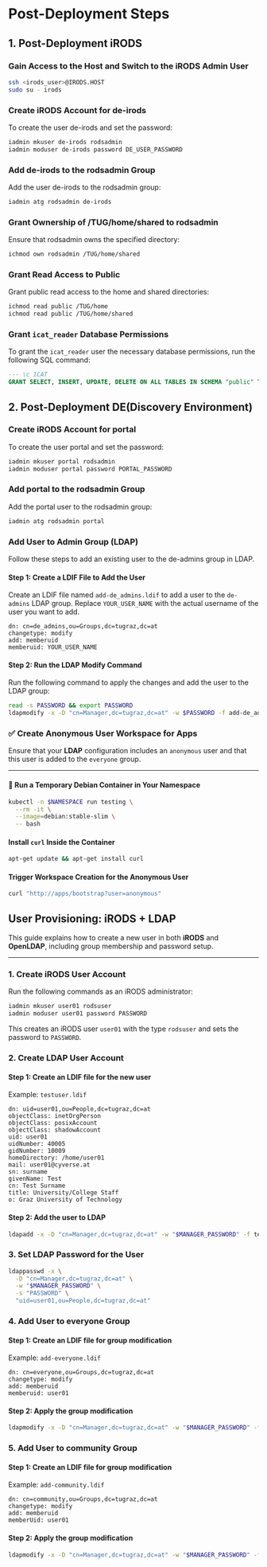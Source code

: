# Post-Deployment Steps


## 1. Post-Deployment iRODS

### Gain Access to the Host and Switch to the iRODS Admin User

```bash
ssh <irods_user>@IRODS.HOST
sudo su - irods
```

### Create iRODS Account for de-irods

To create the user de-irods and set the password:
```bash
iadmin mkuser de-irods rodsadmin
iadmin moduser de-irods password DE_USER_PASSWORD
```

### Add de-irods to the rodsadmin Group

Add the user de-irods to the rodsadmin group:
```bash
iadmin atg rodsadmin de-irods
```

### Grant Ownership of /TUG/home/shared to rodsadmin

Ensure that rodsadmin owns the specified directory:
```bash
ichmod own rodsadmin /TUG/home/shared
```

### Grant Read Access to Public

Grant public read access to the home and shared directories:

```bash
ichmod read public /TUG/home
ichmod read public /TUG/home/shared
```

### Grant `icat_reader` Database Permissions

To grant the `icat_reader` user the necessary database permissions, run the following SQL command:

```sql
--- \c ICAT
GRANT SELECT, INSERT, UPDATE, DELETE ON ALL TABLES IN SCHEMA "public" TO icat_reader;
```

## 2. Post-Deployment DE(Discovery Environment)

### Create iRODS Account for portal
To create the user portal and set the password:
```bash
iadmin mkuser portal rodsadmin
iadmin moduser portal password PORTAL_PASSWORD
```

### Add portal to the rodsadmin Group
Add the portal user to the rodsadmin group:

```bash
iadmin atg rodsadmin portal
```

### Add User to Admin Group (LDAP)

Follow these steps to add an existing user to the de-admins group in LDAP.

#### Step 1: Create a LDIF File to Add the User

Create an LDIF file named `add-de_admins.ldif` to add a user to the `de-admins` LDAP group. Replace `YOUR_USER_NAME` with the actual username of the user you want to add.

```ldif
dn: cn=de_admins,ou=Groups,dc=tugraz,dc=at
changetype: modify
add: memberuid
memberuid: YOUR_USER_NAME
```

#### Step 2: Run the LDAP Modify Command

Run the following command to apply the changes and add the user to the LDAP group:

```bash
read -s PASSWORD && export PASSWORD
ldapmodify -x -D "cn=Manager,dc=tugraz,dc=at" -w $PASSWORD -f add-de_admins.ldif
```

### ✅ Create Anonymous User Workspace for Apps

Ensure that your **LDAP** configuration includes an `anonymous` user and that this user is added to the `everyone` group.

---

#### 🐳 Run a Temporary Debian Container in Your Namespace

```bash
kubectl -n $NAMESPACE run testing \
  --rm -it \
  --image=debian:stable-slim \
  -- bash
```

#### Install `curl` Inside the Container

```bash
apt-get update && apt-get install curl
```

#### Trigger Workspace Creation for the Anonymous User

```bash
curl "http://apps/bootstrap?user=anonymous"
```

## User Provisioning: iRODS + LDAP

This guide explains how to create a new user in both **iRODS** and **OpenLDAP**, including group membership and password setup.

---

### 1. Create iRODS User Account

Run the following commands as an iRODS administrator:

```bash
iadmin mkuser user01 rodsuser
iadmin moduser user01 password PASSWORD
```
This creates an iRODS user `user01` with the type `rodsuser` and sets the password to `PASSWORD`.

### 2. Create LDAP User Account

#### Step 1: Create an LDIF file for the new user
Example: `testuser.ldif`

```ldif
dn: uid=user01,ou=People,dc=tugraz,dc=at
objectClass: inetOrgPerson
objectClass: posixAccount
objectClass: shadowAccount
uid: user01
uidNumber: 40005
gidNumber: 10009
homeDirectory: /home/user01
mail: user01@cyverse.at
sn: surname
givenName: Test
cn: Test Surname
title: University/College Staff
o: Graz University of Technology
```

#### Step 2: Add the user to LDAP
```bash
ldapadd -x -D "cn=Manager,dc=tugraz,dc=at" -w "$MANAGER_PASSWORD" -f testuser.ldif
```

### 3. Set LDAP Password for the User
```bash
ldappasswd -x \
  -D "cn=Manager,dc=tugraz,dc=at" \
  -w "$MANAGER_PASSWORD" \
  -s "PASSWORD" \
  "uid=user01,ou=People,dc=tugraz,dc=at"
```

### 4. Add User to everyone Group

#### Step 1: Create an LDIF file for group modification
Example: `add-everyone.ldif`

```ldif
dn: cn=everyone,ou=Groups,dc=tugraz,dc=at
changetype: modify
add: memberuid
memberuid: user01
```

#### Step 2: Apply the group modification
```bash
ldapmodify -x -D "cn=Manager,dc=tugraz,dc=at" -w "$MANAGER_PASSWORD" -f add-everyone.ldif
```

### 5. Add User to community Group

#### Step 1: Create an LDIF file for group modification
Example: `add-community.ldif`

```ldif
dn: cn=community,ou=Groups,dc=tugraz,dc=at
changetype: modify
add: memberuid
memberUid: user01
```

#### Step 2: Apply the group modification
```bash
ldapmodify -x -D "cn=Manager,dc=tugraz,dc=at" -w "$MANAGER_PASSWORD" -f add-community.ldif
```

